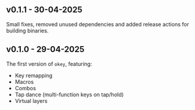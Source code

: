 ## v0.1.1 - 30-04-2025

Small fixes, removed unused dependencies and added release actions for building binaries.

## v0.1.0 - 29-04-2025

The first version of `okey`, featuring:

- Key remapping
- Macros
- Combos
- Tap dance (multi-function keys on tap/hold)
- Virtual layers
